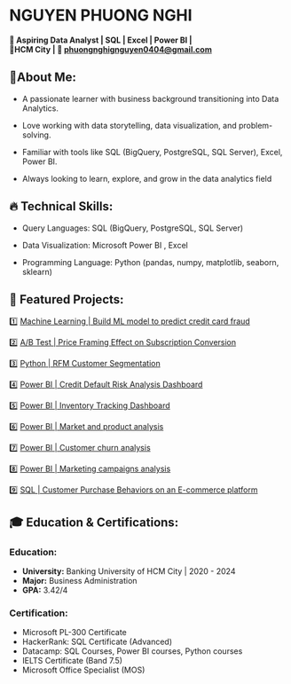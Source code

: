 # NGUYEN PHUONG NGHI
**🎯 Aspiring Data Analyst | SQL | Excel | Power BI |**
<br>**📍HCM City | 📧 phuongnghignguyen0404@gmail.com**
## 🚀About Me:
- A passionate learner with business background transitioning into Data Analytics.

- Love working with data storytelling, data visualization, and problem-solving.

- Familiar with tools like SQL (BigQuery, PostgreSQL, SQL Server), Excel, Power BI.

- Always looking to learn, explore, and grow in the data analytics field
  
## 🔥 Technical Skills:
- Query Languages: SQL (BigQuery, PostgreSQL, SQL Server)
  
- Data Visualization: Microsoft Power BI , Excel

- Programming Language: Python (pandas, numpy, matplotlib, seaborn, sklearn)

## 📂 Featured Projects:
:one: [Machine Learning | Build ML model to predict credit card fraud](https://github.com/NguyenPhuongNghi/Predict-credit-card-fraud)

:two: [A/B Test | Price Framing Effect on Subscription Conversion](https://github.com/NguyenPhuongNghi/A-B-Test-Price-Framing-Effect-on-Subscription-Conversion)

:three: [Python | RFM Customer Segmentation](https://github.com/NguyenPhuongNghi/RFM-Analysis)

:four: [Power BI | Credit Default Risk Analysis Dashboard](https://github.com/NguyenPhuongNghi/Credit-Default-Analysis)

:five: [Power BI | Inventory Tracking Dashboard](https://github.com/NguyenPhuongNghi/Inventory-Tracking)

:six: [Power BI | Market and product analysis](https://github.com/NguyenPhuongNghi/Market-and-Product-Analysis)

:seven: [Power BI | Customer churn analysis](https://github.com/NguyenPhuongNghi/Customer-Churn-Analysis)

:eight: [Power BI | Marketing campaigns analysis](https://github.com/NguyenPhuongNghi/Marketing-Analysis)

:nine: [SQL | Customer Purchase Behaviors on an E-commerce platform](https://github.com/NguyenPhuongNghi/Customer-Purchase-Behaviors-on-an-E-commerce-platform)

## 🎓 Education & Certifications:
### Education:
- **University:** Banking University of HCM City | 2020 - 2024
- **Major:** Business Administration
- **GPA:** 3.42/4
### Certification:
- Microsoft PL-300 Certificate
- HackerRank: SQL Certificate (Advanced)
- Datacamp: SQL Courses, Power BI courses, Python courses
- IELTS Certificate (Band 7.5)
- Microsoft Office Specialist (MOS)
